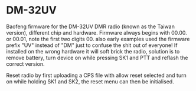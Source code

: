 # DM-32UV
Baofeng firmware for the DM-32UV DMR radio (known as the Taiwan version), different chip and hardware. Firmware always begins with 00.00. or 00.01, note the first two digits 00. also early examples used the firmware prefix "UV" instead of "DM" just to confuse the shit out of everyone! If installed on the wrong hardware it will soft brick the radio, solution is to remove battery, turn device on while pressing SK1 and PTT and reflash the correct version.

Reset radio by first uploading a CPS file with allow reset selected and turn on while holding SK1 and SK2, the reset menu can then be initialised.
